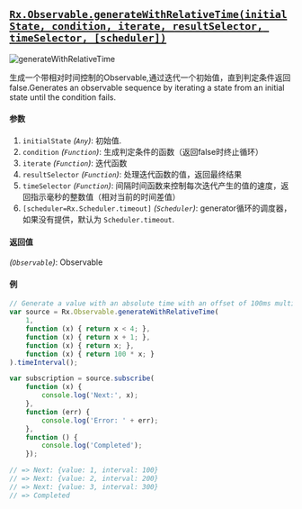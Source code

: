 ## [`Rx.Observable.generateWithRelativeTime(initialState, condition, iterate, resultSelector, timeSelector, [scheduler])`](https://github.com/Reactive-Extensions/RxJS/blob/master/src/core/linq/observable/generatewithrelativetime.js)

![generateWithRelativeTime](http://reactivex.io/documentation/operators/images/generateWithRelativeTime.png)

生成一个带相对时间控制的Observable,通过迭代一个初始值，直到判定条件返回false.Generates an observable sequence by iterating a state from an initial state until the condition fails.

#### 参数
1. `initialState` *(`Any`)*: 初始值.
2. `condition` *(`Function`)*: 生成判定条件的函数（返回false时终止循环）
3. `iterate` *(`Function`)*: 迭代函数
4. `resultSelector` *(`Function`)*: 处理迭代函数的值，返回最终结果
5. `timeSelector` *(`Function`)*: 间隔时间函数来控制每次迭代产生的值的速度，返回指示毫秒的整数值（相对当前的时间差值）
6. `[scheduler=Rx.Scheduler.timeout]` *(`Scheduler`)*: generator循环的调度器，如果没有提供，默认为 `Scheduler.timeout`.

#### 返回值
*(`Observable`)*: Observable

#### 例

```js
// Generate a value with an absolute time with an offset of 100ms multipled by value
var source = Rx.Observable.generateWithRelativeTime(
    1,
    function (x) { return x < 4; },
    function (x) { return x + 1; },
    function (x) { return x; },
    function (x) { return 100 * x; }
).timeInterval();

var subscription = source.subscribe(
    function (x) {
        console.log('Next:', x);
    },
    function (err) {
        console.log('Error: ' + err);   
    },
    function () {
        console.log('Completed');   
    });

// => Next: {value: 1, interval: 100}
// => Next: {value: 2, interval: 200}
// => Next: {value: 3, interval: 300}
// => Completed
```
[](http://jsbin.com/jisopo/1/embed?js,console)
